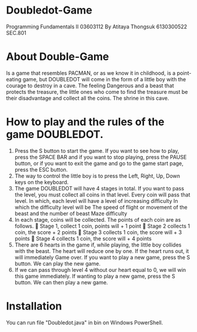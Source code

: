 # Doubledot-Game
Programming Fundamentals II 03603112 
By Atitaya Thongsuk 6130300522 SEC.801
# About Double-Game
Is a game that resembles PACMAN, or as we know it in childhood, is a point-eating game, but DOUBLEDOT will come in the form of a little boy with the courage to destroy in a cave. The feeling Dangerous and a beast that protects the treasure, the little ones who come to find the treasure must be their disadvantage and collect all the coins. The shrine in this cave.
# How to play and the rules of the game DOUBLEDOT.
  1. Press the S button to start the game. If you want to see how to play, press the SPACE BAR and if you want to stop playing, press the PAUSE button, or if you want to exit the game and go to the game start page, press the ESC button.
  2. The way to control the little boy is to press the Left, Right, Up, Down keys on the keyboard.
  3. The game DOUBLEDOT will have 4 stages in total. If you want to pass the level, you must collect all coins in that level. Every coin will pass that level. In which, each level will have a level of increasing difficulty In which the difficulty level will be The speed of flight or movement of the beast and the number of beast Maze difficulty
  4. In each stage, coins will be collected. The points of each coin are as follows.
           Stage 1, collect 1 coin, points will + 1 point
           Stage 2 collects 1 coin, the score + 2 points
           Stage 3 collects 1 coin, the score will + 3 points
           Stage 4 collects 1 coin, the score will + 4 points
  5. There are 6 hearts in the game if, while playing, the little boy collides with the beast. The heart will reduce one by one. If the heart runs out, it will immediately Game over. If you want to play a new game, press the S button. We can play the new game.
  6. If we can pass through level 4 without our heart equal to 0, we will win this game immediately. If wanting to play a new game, press the S button. We can then play a new game.

# Installation
You can run file "Doubledot.java" in bin on Windows PowerShell.
